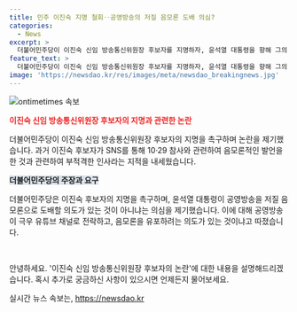 ```yaml
---
title: 민주 이진숙 지명 철회‥공영방송의 저질 음모론 도배 의심?
categories:
  - News
excerpt: >
  더불어민주당이 이진숙 신임 방송통신위원장 후보자를 지명하자, 윤석열 대통령을 향해 그의 후보자를 앞세워 공영방송을 저질 음모론으로 도배할 속셈이냐고 비판했습니다. 이에 대해 민주당은 이진숙 후보자가 10.29 참사와 관련한 음모론을 암시하는 발언과 해시태그를 남긴 과거 SNS 글을 비판했고, 윤 대통령에게 해당 의혹을 동의하는 것이냐고 촉구했습니다.
feature_text: >
  더불어민주당이 이진숙 신임 방송통신위원장 후보자를 지명하자, 윤석열 대통령을 향해 그의 후보자를 앞세워 공영방송을 저질 음모론으로 도배할 속셈이냐고 비판했습니다. 이에 대해 민주당은 이진숙 후보자가 10.29 참사와 관련한 음모론을 암시하는 발언과 해시태그를 남긴 과거 SNS 글을 비판했고, 윤 대통령에게 해당 의혹을 동의하는 것이냐고 촉구했습니다.
image: 'https://newsdao.kr/res/images/meta/newsdao_breakingnews.jpg'
---
```


<p><img src="https://newsdao.kr/res/images/meta/newsdao_breakingnews.jpg" alt="ontimetimes 속보" /></p>

<p><b><span style="color: #ee2323;">이진숙 신임 방송통신위원장 후보자의 지명과 관련한 논란</span></b></p>

<p>더불어민주당이 이진숙 신임 방송통신위원장 후보자의 지명을 촉구하며 논란을 제기했습니다. 과거 이진숙 후보자가 SNS를 통해 10·29 참사와 관련하여 음모론적인 발언을 한 것과 관련하여 부적격한 인사라는 지적을 내세웠습니다.</p>

<p><b><span style="background-color: #21538527;">더불어민주당의 주장과 요구</span></b></p>

<p>더불어민주당은 이진숙 후보자의 지명을 촉구하며, 윤석열 대통령이 공영방송을 저질 음모론으로 도배할 의도가 있는 것이 아니냐는 의심을 제기했습니다. 이에 대해 공영방송이 극우 유튜브 채널로 전락하고, 음모론을 유포하려는 의도가 있는 것이냐고 따졌습니다.</p>

<p data-ke-size="size16">&nbsp;</p>

<p>안녕하세요. '이진숙 신임 방송통신위원장 후보자의 논란'에 대한 내용을 설명해드리겠습니다. 혹시 추가로 궁금하신 사항이 있으시면 언제든지 물어보세요.</p>
실시간 뉴스 속보는, <a href="https://newsdao.kr" rel="dofollow">https://newsdao.kr</a>



